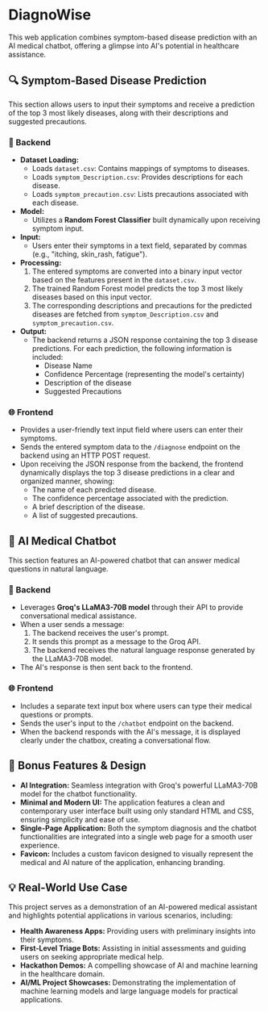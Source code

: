 # DiagnoWise

This web application combines symptom-based disease prediction with an AI medical chatbot, offering a glimpse into AI's potential in healthcare assistance.

## 🔍 Symptom-Based Disease Prediction

This section allows users to input their symptoms and receive a prediction of the top 3 most likely diseases, along with their descriptions and suggested precautions.

### 🔧 Backend

* **Dataset Loading:**
    * Loads `dataset.csv`: Contains mappings of symptoms to diseases.
    * Loads `symptom_Description.csv`: Provides descriptions for each disease.
    * Loads `symptom_precaution.csv`: Lists precautions associated with each disease.
* **Model:**
    * Utilizes a **Random Forest Classifier** built dynamically upon receiving symptom input.
* **Input:**
    * Users enter their symptoms in a text field, separated by commas (e.g., "itching, skin_rash, fatigue").
* **Processing:**
    1.  The entered symptoms are converted into a binary input vector based on the features present in the `dataset.csv`.
    2.  The trained Random Forest model predicts the top 3 most likely diseases based on this input vector.
    3.  The corresponding descriptions and precautions for the predicted diseases are fetched from `symptom_Description.csv` and `symptom_precaution.csv`.
* **Output:**
    * The backend returns a JSON response containing the top 3 disease predictions. For each prediction, the following information is included:
        * Disease Name
        * Confidence Percentage (representing the model's certainty)
        * Description of the disease
        * Suggested Precautions

### 🌐 Frontend

* Provides a user-friendly text input field where users can enter their symptoms.
* Sends the entered symptom data to the `/diagnose` endpoint on the backend using an HTTP POST request.
* Upon receiving the JSON response from the backend, the frontend dynamically displays the top 3 disease predictions in a clear and organized manner, showing:
    * The name of each predicted disease.
    * The confidence percentage associated with the prediction.
    * A brief description of the disease.
    * A list of suggested precautions.

## 💬 AI Medical Chatbot

This section features an AI-powered chatbot that can answer medical questions in natural language.

### 🔧 Backend

* Leverages **Groq's LLaMA3-70B model** through their API to provide conversational medical assistance.
* When a user sends a message:
    1.  The backend receives the user's prompt.
    2.  It sends this prompt as a message to the Groq API.
    3.  The backend receives the natural language response generated by the LLaMA3-70B model.
* The AI's response is then sent back to the frontend.

### 🌐 Frontend

* Includes a separate text input box where users can type their medical questions or prompts.
* Sends the user's input to the `/chatbot` endpoint on the backend.
* When the backend responds with the AI's message, it is displayed clearly under the chatbox, creating a conversational flow.

## 🧠 Bonus Features & Design

* **AI Integration:** Seamless integration with Groq's powerful LLaMA3-70B model for the chatbot functionality.
* **Minimal and Modern UI:** The application features a clean and contemporary user interface built using only standard HTML and CSS, ensuring simplicity and ease of use.
* **Single-Page Application:** Both the symptom diagnosis and the chatbot functionalities are integrated into a single web page for a smooth user experience.
* **Favicon:** Includes a custom favicon designed to visually represent the medical and AI nature of the application, enhancing branding.

## 💡 Real-World Use Case

This project serves as a demonstration of an AI-powered medical assistant and highlights potential applications in various scenarios, including:

* **Health Awareness Apps:** Providing users with preliminary insights into their symptoms.
* **First-Level Triage Bots:** Assisting in initial assessments and guiding users on seeking appropriate medical help.
* **Hackathon Demos:** A compelling showcase of AI and machine learning in the healthcare domain.
* **AI/ML Project Showcases:** Demonstrating the implementation of machine learning models and large language models for practical applications.
